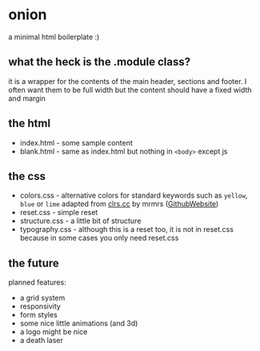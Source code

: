 # onion

a minimal html boilerplate :)

## what the heck is the .module class?

it is a wrapper for the contents of the main header, sections and footer. I often want them to be full width but the content should have a fixed width and margin

## the html

* index.html - some sample content
* blank.html - same as index.html but nothing in `<body>` except js

## the css

* colors.css - alternative colors for standard keywords such as `yellow`, `blue` or `lime` adapted from [clrs.cc](http://clrs.cc/) by mrmrs ([Github](https://github.com/mrmrs/)[Website](http://mrmrs.cc/))
* reset.css - simple reset
* structure.css - a little bit of structure
* typography.css - although this is a reset too, it is not in reset.css because in some cases you only need reset.css

## the future

planned features:

* a grid system
* responsivity
* form styles
* some nice little animations (and 3d)
* a logo might be nice
* a death laser